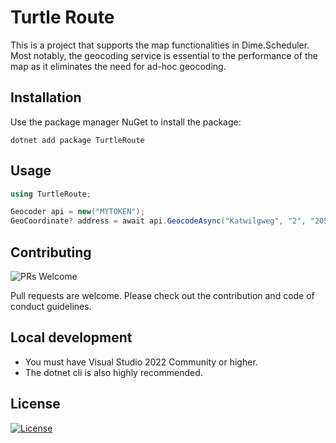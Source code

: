 # Turtle Route

This is a project that supports the map functionalities in Dime.Scheduler. Most notably, the geocoding service is essential to the performance of the map as it eliminates the need for ad-hoc geocoding.

## Installation

Use the package manager NuGet to install the package:

```cli
dotnet add package TurtleRoute
```

## Usage

``` csharp
using TurtleRoute;

Geocoder api = new("MYTOKEN");
GeoCoordinate? address = await api.GeocodeAsync("Katwilgweg", "2", "2050", "Antwerpen", "", "BE");
```

## Contributing

![PRs Welcome](https://img.shields.io/badge/PRs-welcome-brightgreen.svg?style=flat-square)

Pull requests are welcome. Please check out the contribution and code of conduct guidelines.

## Local development

- You must have Visual Studio 2022 Community or higher.
- The dotnet cli is also highly recommended.

## License

[![License](http://img.shields.io/:license-mit-blue.svg?style=flat-square)](http://badges.mit-license.org)